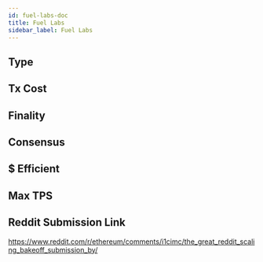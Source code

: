 ```yaml
---
id: fuel-labs-doc
title: Fuel Labs
sidebar_label: Fuel Labs
---
```


## Type

## Tx Cost

## Finality

## Consensus

## $ Efficient

## Max TPS

## Reddit Submission Link

https://www.reddit.com/r/ethereum/comments/i1cimc/the_great_reddit_scaling_bakeoff_submission_by/
